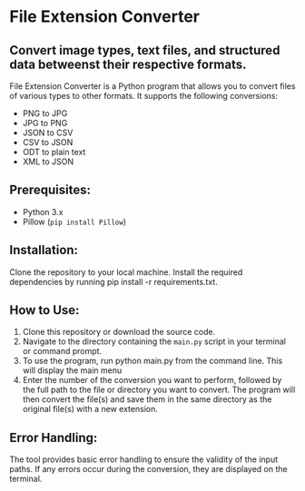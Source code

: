 # File Extension Converter

## Convert image types, text files, and structured data betweenst their respective formats.

File Extension Converter is a Python program that allows you to convert files of various types to other formats. It supports the following conversions:

* PNG to JPG
* JPG to PNG
* JSON to CSV
* CSV to JSON
* ODT to plain text
* XML to JSON

## Prerequisites:

* Python 3.x
* Pillow (`pip install Pillow`)

## Installation:

Clone the repository to your local machine.
Install the required dependencies by running pip install -r requirements.txt.

## How to Use:

1. Clone this repository or download the source code.
2. Navigate to the directory containing the `main.py` script in your terminal or command prompt.
3. To use the program, run python main.py from the command line. This will display the main menu
4. Enter the number of the conversion you want to perform, followed by the full path to the file or directory you want to convert. The program will then convert the file(s) and save them in the same directory as the original file(s) with a new extension.

## Error Handling:

The tool provides basic error handling to ensure the validity of the input paths. If any errors occur during the conversion, they are displayed on the terminal.
